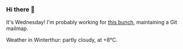 ### Hi there :wave:

It's Wednesday! I'm probably working for [this bunch](https://github.com/kohofinancial), maintaining a Git mailmap.

Weather in Winterthur: partly cloudy, at +8°C.
